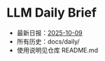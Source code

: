 # LLM Daily Brief

- 最新日报：[2025-10-09](./daily/2025-10-09.md)
- 所有历史：docs/daily/
- 使用说明见仓库 README.md
